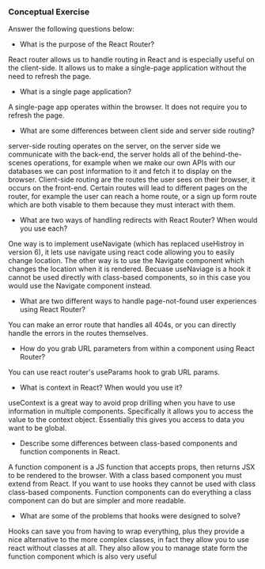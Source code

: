 ### Conceptual Exercise

Answer the following questions below:

- What is the purpose of the React Router?

React router allows us to handle routing in React and is especially useful on the client-side. It allows us to make a single-page application without the need to refresh the page.

- What is a single page application?

A single-page app operates within the browser. It does not require you to refresh the page.

- What are some differences between client side and server side routing?

server-side routing operates on the server, on the server side we communicate with the back-end, the server holds all of the behind-the-scenes operations, for example when we make our own APIs with our databases we can post information to it and fetch it to display on the browser. Client-side routing are the routes the user sees on their browser, it occurs on the front-end. Certain routes will lead to different pages on the router, for example the user can reach a home route, or a sign up form route which are both visable to them because they must interact with them.

- What are two ways of handling redirects with React Router? When would you use each?

One way is to implement useNavigate (which has replaced useHistroy in version 6), it lets use navigate using react code allowing you to easily change location. The other way is to use the Navigate component which changes the location when it is rendered. Becuase useNaviage is a hook it cannot be used directly with class-based components, so in this case you would use the Navigate component instead. 

- What are two different ways to handle page-not-found user experiences using React Router? 

You can make an error route that handles all 404s, or you can directly handle the errors in the routes themselves. 

- How do you grab URL parameters from within a component using React Router?

You can use react router's useParams hook to grab URL params. 

- What is context in React? When would you use it?

useContext is a great way to avoid prop drilling when you have to use information in multiple components. Specifically it allows you to access the value to the context object. Essentially this gives you access to data you want to be global. 

- Describe some differences between class-based components and function
  components in React.

A function component is a JS function that accepts props, then returns JSX to be rendered to the browser. With a class based component you must extend from React. If you want to use hooks they cannot be used with class class-based components. Function components can do everything a class component can do but are simpler and more readable. 


- What are some of the problems that hooks were designed to solve?

Hooks can save you from having to wrap everything, plus they provide a nice alternative to the more complex classes, in fact they allow you to use react without classes at all. They also allow you to manage state form the function component which is also very useful